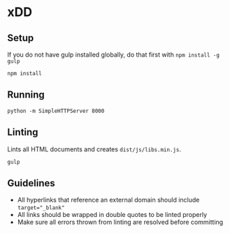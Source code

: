 # xDD

## Setup
If you do not have gulp installed globally, do that first with `npm install -g gulp`

`npm install`


## Running
`python -m SimpleHTTPServer 8000`

## Linting
Lints all HTML documents and creates `dist/js/libs.min.js`.

`gulp`

## Guidelines
+ All hyperlinks that reference an external domain should include `target="_blank"`
+ All links should be wrapped in double quotes to be linted properly
+ Make sure all errors thrown from linting are resolved before committing
